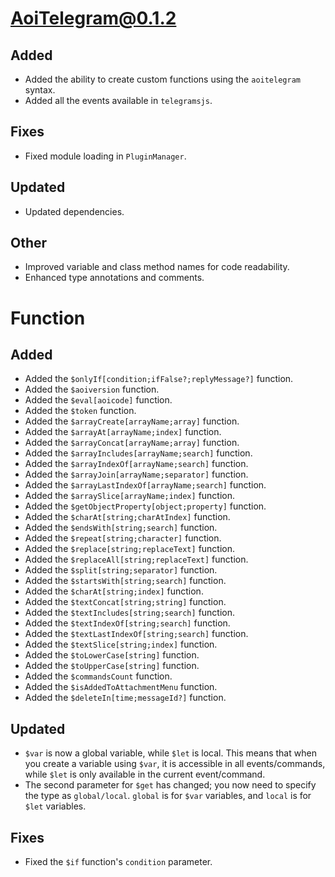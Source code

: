 # AoiTelegram@0.1.2
## Added
- Added the ability to create custom functions using the `aoitelegram` syntax.
- Added all the events available in `telegramsjs`.
## Fixes
- Fixed module loading in `PluginManager`.
## Updated
- Updated dependencies.
## Other
- Improved variable and class method names for code readability.
- Enhanced type annotations and comments.

# Function
## Added
- Added the `$onlyIf[condition;ifFalse?;replyMessage?]` function.
- Added the `$aoiversion` function.
- Added the `$eval[aoicode]` function.
- Added the `$token` function.
- Added the `$arrayCreate[arrayName;array]` function.
- Added the `$arrayAt[arrayName;index]` function.
- Added the `$arrayConcat[arrayName;array]` function.
- Added the `$arrayIncludes[arrayName;search]` function.
- Added the `$arrayIndexOf[arrayName;search]` function.
- Added the `$arrayJoin[arrayName;separator]` function.
- Added the `$arrayLastIndexOf[arrayName;search]` function.
- Added the `$arraySlice[arrayName;index]` function.
- Added the `$getObjectProperty[object;property]` function.
- Added the `$charAt[string;charAtIndex]` function.
- Added the `$endsWith[string;search]` function.
- Added the `$repeat[string;character]` function.
- Added the `$replace[string;replaceText]` function.
- Added the `$replaceAll[string;replaceText]` function.
- Added the `$split[string;separator]` function.
- Added the `$startsWith[string;search]` function.
- Added the `$charAt[string;index]` function.
- Added the `$textConcat[string;string]` function.
- Added the `$textIncludes[string;search]` function.
- Added the `$textIndexOf[string;search]` function.
- Added the `$textLastIndexOf[string;search]` function.
- Added the `$textSlice[string;index]` function.
- Added the `$toLowerCase[string]` function.
- Added the `$toUpperCase[string]` function.
- Added the `$commandsCount` function.
- Added the `$isAddedToAttachmentMenu` function.
- Added the `$deleteIn[time;messageId?]` function.
## Updated
- `$var` is now a global variable, while `$let` is local. This means that when you create a variable using `$var`, it is accessible in all events/commands, while `$let` is only available in the current event/command.
- The second parameter for `$get` has changed; you now need to specify the type as `global/local`. `global` is for `$var` variables, and `local` is for `$let` variables.
## Fixes
- Fixed the `$if` function's `condition` parameter.